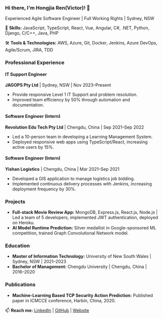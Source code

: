 ### Hi there, I'm Hongjia Ren(Victor)! 👋
Experienced Agile Software Engineer | Full Working Rights | Sydney, NSW

🚀 **Skills:** JavaScript, TypeScript, React, Vue, Angular, C#, .NET, Python, Django, C/C++, Java, PHP

🛠️ **Tools & Technologies:** AWS, Azure, Git, Docker, Jenkins, Azure DevOps, Agile/Scrum, JIRA, TDD

### Professional Experience
#### IT Support Engineer
**JAGOPS Pty Ltd** | Sydney, NSW | Nov 2023–Present
- Provide responsive Level 1 IT Support and problem resolution.
- Improved team efficiency by 50% through automation and documentation.

#### Software Engineer (Intern)
**Revolution Edu Tech Pty Ltd** | Chengdu, China | Sep 2021–Sep 2022
- Led a 10-person team in developing a Learning Management System.
- Deployed responsive web apps using TypeScript/React, increasing active users by 15%.

#### Software Engineer (Intern)
**Yishan Logistics** | Chengdu, China | Mar 2021–Sep 2021
- Developed a GIS application to manage logistics job bidding.
- Implemented continuous delivery processes with Jenkins, increasing deployment frequency by 30%.

### Projects
- **Full-stack Movie Review App:** MongoDB, Express.js, React.js, Node.js | Led a team of 5 developers, implemented JWT authentication, deployed on Heroku.
- **AI Model Runtime Prediction:** Silver medallist in Google-sponsored ML competition, trained Graph Convolutional Network model.

### Education
- **Master of Information Technology:** University of New South Wales | Sydney, NSW | 2021–2023
- **Bachelor of Management:** Chengdu University | Chengdu, China | 2016–2020

### Publications
- **Machine-Learning Based TCP Security Action Prediction:** Published paper in ICMCCE conference, Harbin, China, 2020.

📫 **Reach me:** [LinkedIn](https://www.linkedin.com/in/hongjiaren/) | [GitHub](https://github.com/hongjiaren) | [Website](https://hongjiaren.github.io)
